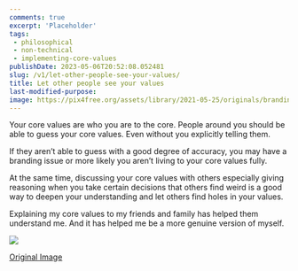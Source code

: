 ```yaml
---
comments: true
excerpt: 'Placeholder' 
tags:
 - philosophical
 - non-technical
 - implementing-core-values
publishDate: 2023-05-06T20:52:08.052481
slug: /v1/let-other-people-see-your-values/
title: Let other people see your values
last-modified-purpose:
image: https://pix4free.org/assets/library/2021-05-25/originals/branding.jpg
---
```



Your core values are who you are to the core. People around you should be able to guess your core values. Even without you explicitly telling them.

If they aren’t able to guess with a good degree of accuracy, you may have a branding issue or more likely you aren’t living to your core values fully.

At the same time, discussing your core values with others especially giving reasoning when you take certain decisions that others find weird is a good way to deepen your understanding and let others find holes in your values.

Explaining my core values to my friends and family has helped them understand me. And it has helped me be a more genuine version of myself.

![](https://pix4free.org/assets/library/2021-05-25/originals/branding.jpg)

[Original Image](https://www.thebluediamondgallery.com/notepad01/b/branding.html)